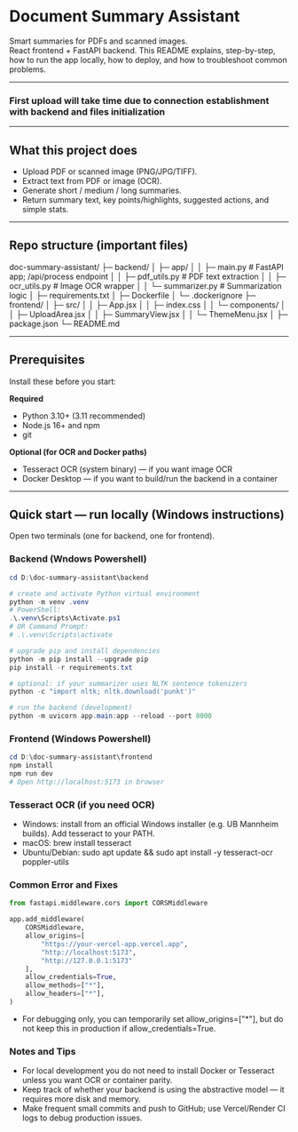 # Document Summary Assistant

Smart summaries for PDFs and scanned images.  
React frontend + FastAPI backend. This README explains, step-by-step, how to run the app locally, how to deploy, and how to troubleshoot common problems.

---
### First upload will take time due to connection establishment with backend and files initialization
---
## What this project does
- Upload PDF or scanned image (PNG/JPG/TIFF).
- Extract text from PDF or image (OCR).
- Generate short / medium / long summaries.
- Return summary text, key points/highlights, suggested actions, and simple stats.

---

## Repo structure (important files)
doc-summary-assistant/
├─ backend/
│ ├─ app/
│ │ ├─ main.py # FastAPI app; /api/process endpoint
│ │ ├─ pdf_utils.py # PDF text extraction
│ │ ├─ ocr_utils.py # Image OCR wrapper
│ │ └─ summarizer.py # Summarization logic
│ ├─ requirements.txt
│ ├─ Dockerfile
│ └─ .dockerignore
├─ frontend/
│ ├─ src/
│ │ ├─ App.jsx
│ │ ├─ index.css
│ │ └─ components/
│ │ ├─ UploadArea.jsx
│ │ ├─ SummaryView.jsx
│ │ └─ ThemeMenu.jsx
│ ├─ package.json
└─ README.md


---

## Prerequisites

Install these before you start:

**Required**
- Python 3.10+ (3.11 recommended)
- Node.js 16+ and npm
- git

**Optional (for OCR and Docker paths)**
- Tesseract OCR (system binary) — if you want image OCR
- Docker Desktop — if you want to build/run the backend in a container

---

## Quick start — run locally (Windows instructions)

Open two terminals (one for backend, one for frontend).

### Backend (Wndows Powershell)
```powershell
cd D:\doc-summary-assistant\backend

# create and activate Python virtual environment
python -m venv .venv
# PowerShell:
.\.venv\Scripts\Activate.ps1
# OR Command Prompt:
# .\.venv\Scripts\activate

# upgrade pip and install dependencies
python -m pip install --upgrade pip
pip install -r requirements.txt

# optional: if your summarizer uses NLTK sentence tokenizers
python -c "import nltk; nltk.download('punkt')"

# run the backend (development)
python -m uvicorn app.main:app --reload --port 8000
```

### Frontend (Windows Powershell)
```powershell
cd D:\doc-summary-assistant\frontend
npm install
npm run dev
# Open http://localhost:5173 in browser
```

### Tesseract OCR (if you need OCR)
- Windows: install from an official Windows installer (e.g. UB Mannheim builds). Add tesseract to your PATH.
- macOS: brew install tesseract
- Ubuntu/Debian: sudo apt update && sudo apt install -y tesseract-ocr poppler-utils

### Common Error and Fixes
```python
from fastapi.middleware.cors import CORSMiddleware

app.add_middleware(
    CORSMiddleware,
    allow_origins=[
        "https://your-vercel-app.vercel.app",
        "http://localhost:5173",
        "http://127.0.0.1:5173"
    ],
    allow_credentials=True,
    allow_methods=["*"],
    allow_headers=["*"],
)
```
- For debugging only, you can temporarily set allow_origins=["*"], but do not keep this in production if allow_credentials=True.

### Notes and Tips
- For local development you do not need to install Docker or Tesseract unless you want OCR or container parity.
- Keep track of whether your backend is using the abstractive model — it requires more disk and memory.
- Make frequent small commits and push to GitHub; use Vercel/Render CI logs to debug production issues.
